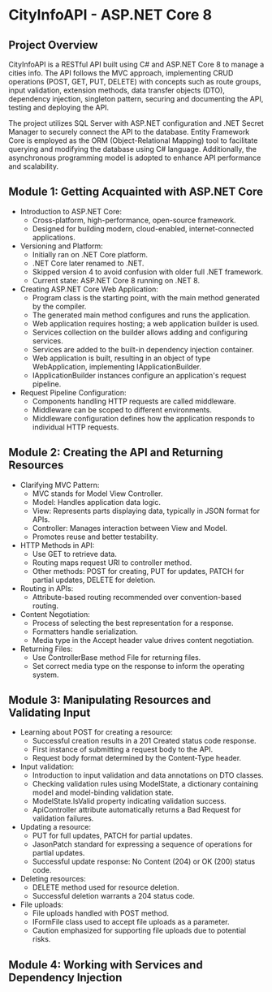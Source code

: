 # **CityInfoAPI - ASP.NET Core 8**

## **Project Overview**

CityInfoAPI is a RESTful API built using C# and ASP.NET Core 8 to manage a cities info. The API follows the MVC approach, implementing CRUD operations (POST, GET, PUT, DELETE) with concepts such as route groups, input validation, extension methods, data transfer objects (DTO), dependency injection, singleton pattern, securing and documenting the API, testing and deploying the API.

The project utilizes SQL Server with ASP.NET configuration and .NET Secret Manager to securely connect the API to the database. Entity Framework Core is employed as the ORM (Object-Relational Mapping) tool to facilitate querying and modifying the database using C# language. Additionally, the asynchronous programming model is adopted to enhance API performance and scalability.

## **Module 1: Getting Acquainted with ASP.NET Core**

- Introduction to ASP.NET Core:
    - Cross-platform, high-performance, open-source framework.
    - Designed for building modern, cloud-enabled, internet-connected applications.
- Versioning and Platform:
    - Initially ran on .NET Core platform.
    - .NET Core later renamed to .NET.
    - Skipped version 4 to avoid confusion with older full .NET framework.
    - Current state: ASP.NET Core 8 running on .NET 8.
- Creating ASP.NET Core Web Application:
    - Program class is the starting point, with the main method generated by the compiler.
    - The generated main method configures and runs the application.
    - Web application requires hosting; a web application builder is used.
    - Services collection on the builder allows adding and configuring services.
    - Services are added to the built-in dependency injection container.
    - Web application is built, resulting in an object of type WebApplication, implementing IApplicationBuilder.
    - IApplicationBuilder instances configure an application's request pipeline.
- Request Pipeline Configuration:
    - Components handling HTTP requests are called middleware.
    - Middleware can be scoped to different environments.
    - Middleware configuration defines how the application responds to individual HTTP requests.

## **Module 2: Creating the API and Returning Resources**

- Clarifying MVC Pattern:
    - MVC stands for Model View Controller.
    - Model: Handles application data logic.
    - View: Represents parts displaying data, typically in JSON format for APIs.
    - Controller: Manages interaction between View and Model.
    - Promotes reuse and better testability.
- HTTP Methods in API:
    - Use GET to retrieve data.
    - Routing maps request URI to controller method.
    - Other methods: POST for creating, PUT for updates, PATCH for partial updates, DELETE for deletion.
- Routing in APIs:
    - Attribute-based routing recommended over convention-based routing.
- Content Negotiation:
    - Process of selecting the best representation for a response.
    - Formatters handle serialization.
    - Media type in the Accept header value drives content negotiation.
- Returning Files:
    - Use ControllerBase method File for returning files.
    - Set correct media type on the response to inform the operating system.

## **Module 3: Manipulating Resources and Validating Input**

- Learning about POST for creating a resource:
    - Successful creation results in a 201 Created status code response.
    - First instance of submitting a request body to the API.
    - Request body format determined by the Content‑Type header.
- Input validation:
    - Introduction to input validation and data annotations on DTO classes.
    - Checking validation rules using ModelState, a dictionary containing model and model-binding validation state.
    - ModelState.IsValid property indicating validation success.
    - ApiController attribute automatically returns a Bad Request for validation failures.
- Updating a resource:
    - PUT for full updates, PATCH for partial updates.
    - JasonPatch standard for expressing a sequence of operations for partial updates.
    - Successful update response: No Content (204) or OK (200) status code.
- Deleting resources:
    - DELETE method used for resource deletion.
    - Successful deletion warrants a 204 status code.
- File uploads:
    - File uploads handled with POST method.
    - IFormFile class used to accept file uploads as a parameter.
    - Caution emphasized for supporting file uploads due to potential risks.

## **Module 4: Working with Services and Dependency Injection**